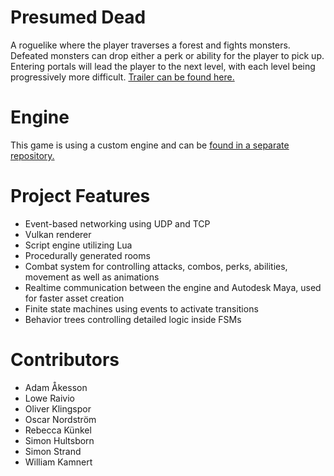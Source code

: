# Presumed Dead
A roguelike where the player traverses a forest and fights monsters. Defeated monsters can drop either a perk or ability for the player to pick up. Entering portals will lead the player to the next level, with each level being progressively more difficult. [Trailer can be found here.](https://www.youtube.com/watch?v=syGpL7jan6A)

# Engine
This game is using a custom engine and can be [found in a separate repository.](https://github.com/SiTronXD/StortSpelBTH_Engine)

# Project Features
* Event-based networking using UDP and TCP
* Vulkan renderer
* Script engine utilizing Lua
* Procedurally generated rooms
* Combat system for controlling attacks, combos, perks, abilities, movement as well as animations
* Realtime communication between the engine and Autodesk Maya, used for faster asset creation
* Finite state machines using events to activate transitions
* Behavior trees controlling detailed logic inside FSMs

# Contributors
* Adam Åkesson
* Lowe Raivio
* Oliver Klingspor
* Oscar Nordström
* Rebecca Künkel
* Simon Hultsborn
* Simon Strand
* William Kamnert
